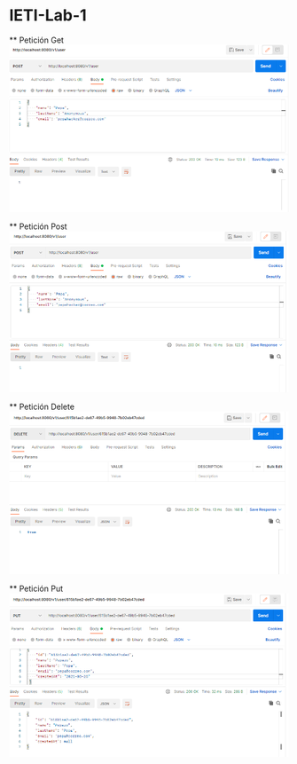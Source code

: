 # IETI-Lab-1

** Petición Get
<img src="https://github.com/Carlos96999/IETI-Lab-1/blob/main/Evidencias/peticionGet.PNG?raw=true">  

** Petición Post
<img src="https://github.com/Carlos96999/IETI-Lab-1/blob/main/Evidencias/peticionPost.PNG?raw=true">  

** Petición Delete
<img src="https://github.com/Carlos96999/IETI-Lab-1/blob/main/Evidencias/peticionDelete.PNG?raw=true">  

** Petición Put
<img src="https://github.com/Carlos96999/IETI-Lab-1/blob/main/Evidencias/peticionPut.PNG?raw=true">

